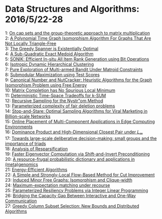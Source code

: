 # Data Structures and Algorithms: 2016/5/22-28  
1: [On cap sets and the group-theoretic approach to matrix multiplication](https://doi.org/10.48550/arXiv.1605.06702)  
2: [A Polynomial Time Graph Isomorphism Algorithm For Graphs That Are Not  Locally Triangle-Free](https://doi.org/10.48550/arXiv.1605.09190)  
3: [The Greedy Spanner is Existentially Optimal](https://doi.org/10.48550/arXiv.1605.06852)  
4: [A Sub-Quadratic Exact Medoid Algorithm](https://doi.org/10.48550/arXiv.1605.06950)  
5: [SONIK: Efficient In-situ All Item Rank Generation using Bit Operations](https://doi.org/10.48550/arXiv.1605.06992)  
6: [Isotropic Dynamic Hierarchical Clustering](https://doi.org/10.48550/arXiv.1605.07030)  
7: [Pure Exploration of Multi-armed Bandit Under Matroid Constraints](https://doi.org/10.48550/arXiv.1605.07162)  
8: [Submodular Maximization using Test Scores](https://doi.org/10.48550/arXiv.1605.07172)  
9: [Canonical Number and NutCracker: Heuristic Algorithms for the Graph  Isomorphism Problem using Free Energy](https://doi.org/10.48550/arXiv.1605.07220)  
10: [Matrix Completion has No Spurious Local Minimum](https://doi.org/10.48550/arXiv.1605.07272)  
11: [Deterministic Time-Space Tradeoffs for k-SUM](https://doi.org/10.48550/arXiv.1605.07285)  
12: [Recursive Sampling for the Nystr\"om Method](https://doi.org/10.48550/arXiv.1605.07583)  
13: [Parameterized complexity of fair deletion problems](https://doi.org/10.48550/arXiv.1605.07959)  
14: [Stop-and-Stare: Optimal Sampling Algorithms for Viral Marketing in  Billion-scale Networks](https://doi.org/10.48550/arXiv.1605.07990)  
15: [Online Placement of Multi-Component Applications in Edge Computing  Environments](https://doi.org/10.48550/arXiv.1605.08023)  
16: [Dominance Product and High-Dimensional Closest Pair under $L_\infty$](https://doi.org/10.48550/arXiv.1605.08107)  
17: [Towards large-scale deliberative decision-making: small groups and the  importance of triads](https://doi.org/10.48550/arXiv.1605.08143)  
18: [Analysis of Resparsification](https://doi.org/10.48550/arXiv.1605.08194)  
19: [Faster Eigenvector Computation via Shift-and-Invert Preconditioning](https://doi.org/10.48550/arXiv.1605.08754)  
20: [A resource-frugal probabilistic dictionary and applications in  (meta)genomics](https://doi.org/10.48550/arXiv.1605.08319)  
21: [Energy-Efficient Algorithms](https://doi.org/10.48550/arXiv.1605.08448)  
22: [A Simple and Strongly-Local Flow-Based Method for Cut Improvement](https://doi.org/10.48550/arXiv.1605.08490)  
23: [Induced Minor Free Graphs: Isomorphism and Clique-width](https://doi.org/10.48550/arXiv.1605.08540)  
24: [Maximum-expectation matching under recourse](https://doi.org/10.48550/arXiv.1605.08616)  
25: [Parameterized Resiliency Problems via Integer Linear Programming](https://doi.org/10.48550/arXiv.1605.08738)  
26: [Bridging the Capacity Gap Between Interactive and One-Way Communication](https://doi.org/10.48550/arXiv.1605.08792)  
27: [Greedy Column Subset Selection: New Bounds and Distributed Algorithms](https://doi.org/10.48550/arXiv.1605.08795)  